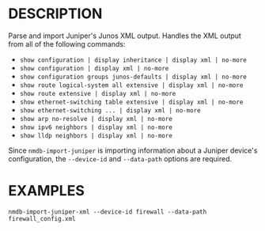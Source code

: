 DESCRIPTION
===========

Parse and import Juniper's Junos XML output.
Handles the XML output from all of the following commands:

* ``show configuration | display inheritance | display xml | no-more``
* ``show configuration | display xml | no-more``
* ``show configuration groups junos-defaults | display xml | no-more``
* ``show route logical-system all extensive | display xml | no-more``
* ``show route extensive | display xml | no-more``
* ``show ethernet-switching table extensive | display xml | no-more``
* ``show ethernet-switching ... | display xml | no-more``
* ``show arp no-resolve | display xml | no-more``
* ``show ipv6 neighbors | display xml | no-more``
* ``show lldp neighbors | display xml | no-more``

Since `nmdb-import-juniper` is importing information about a Juniper
device's configuration, the `--device-id` and `--data-path` options are required.


EXAMPLES
========
``` 
nmdb-import-juniper-xml --device-id firewall --data-path firewall_config.xml
```
